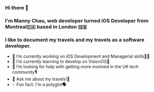 ### Hi there 👋 
### I'm Manny Chau, web developer turned iOS Developer from Montreal🇨🇦 based in London 🇬🇧
### I like to document my travels and my travels as a software developer.

- 🔭 I’m currently working on iOS Development and Managerial skills🧑‍💻
- 🌱 I’m currently learning to develop on VisionOS🥽
- 🤔 I’m looking for help with getting more involved in the UK tech community🎙
- 💬 Ask me about my travels!🛫
- 💡 Fun fact: I'm a polyglot🗣

